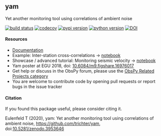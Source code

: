 ## yam
Yet another monitoring tool using correlations of ambient noise

[![build status](https://github.com/trichter/yam/workflows/tests/badge.svg)](https://github.com/trichter/yam/actions)
[![codecov](https://codecov.io/gh/trichter/yam/branch/master/graph/badge.svg)](https://codecov.io/gh/trichter/yam)
[![pypi version](https://img.shields.io/pypi/v/yam.svg)](https://pypi.python.org/pypi/yam)
[![python version](https://img.shields.io/pypi/pyversions/yam.svg)](https://python.org)
[![DOI](https://zenodo.org/badge/DOI/10.5281/zenodo.3953646.svg)](https://doi.org/10.5281/zenodo.3953646)


#### Resources

* [Documentation](http://yam.readthedocs.io)
* Example: Inter-station cross-correlations -> [notebook](https://nbviewer.jupyter.org/github/trichter/notebooks/blob/master/yam_xcorr_ipoc/xcorr_ipoc.ipynb)
* Showcase / advanced tutorial: Monitoring seismic velocity -> [notebook](http://nbviewer.jupyter.org/github/trichter/notebooks/blob/master/yam_velocity_variations_patcx/processing_patcx.ipynb)
* Yam poster at EGU 2018, doi: [10.6084/m9.figshare.16976017](https://doi.org/10.6084/m9.figshare.16976017)
* Get help or discuss in the ObsPy forum, please use the [ObsPy Related Projects category](https://discourse.obspy.org/c/obspy-related-projects)
* You are welcome to contribute code by opening pull requests or report bugs in the issue tracker


#### Citation

If you found this package useful, please consider citing it.

Eulenfeld T (2020),
yam: Yet another monitoring tool using correlations of ambient noise,
https://github.com/trichter/yam,
doi:[10.5281/zenodo.3953646](https://doi.org/10.5281/zenodo.3953646)
